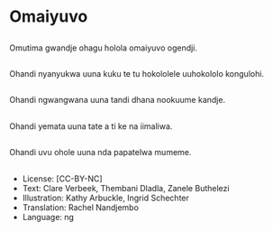 # Omaiyuvo

##
Omutima gwandje ohagu holola omaiyuvo ogendji.

##
Ohandi nyanyukwa uuna kuku te tu hokololele uuhokololo kongulohi.

##
Ohandi ngwangwana uuna tandi dhana nookuume kandje.

##
Ohandi yemata uuna tate a ti ke na iimaliwa.

##
Ohandi uvu ohole uuna nda papatelwa mumeme.

##
* License: [CC-BY-NC]
* Text: Clare Verbeek, Thembani Dladla, Zanele Buthelezi
* Illustration: Kathy Arbuckle, Ingrid Schechter
* Translation: Rachel Nandjembo
* Language: ng
